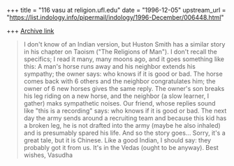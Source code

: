 +++
title = "116 vasu at religion.ufl.edu"
date = "1996-12-05"
upstream_url = "https://list.indology.info/pipermail/indology/1996-December/006448.html"

+++
[Archive link](https://list.indology.info/pipermail/indology/1996-December/006448.html)

>I don't know of an Indian version, but Huston Smith has a similar story in
his chapter on Taoism ("The Religions of Man").  I don't recall the
specifics; I read it many, many moons ago, and it goes something like this:
A man's horse runs away and his neighbor extends his sympathy; the owner
says: who knows if it is good or bad.  The horse comes back with 6 others
and the neighbor congratulates him; the owner of 6 new horses gives the same
reply.  The owner's son breaks his leg riding on a new horse, and the
neighbor (a slow learner, I gather) maks sympathetic noises.  Our friend,
whose replies sound like "this is a recording" says: who knows if it is good
or bad.  The next day the army sends around a recruiting team and because
this kid has a broken leg, he is not drafted  into the army (maybe he also
inhaled) and is presumably spared his life. And so the story goes...
Sorry, it's a great tale, but it is Chinese.  Like a good Indian, I should
say: they probably got it from us. It's in the Vedas (ought to be anyway).
Best wishes, Vasudha





